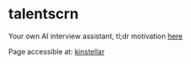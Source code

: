 # talentscrn
Your own AI interview assistant, tl;dr motivation [here](https://dejanualex.medium.com/reshaping-the-job-market-5be1b4afab01)

Page accessible at: [kinstellar](https://kinstellar.github.io)
